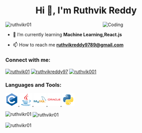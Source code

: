<h1 align="center">Hi 👋, I'm Ruthvik Reddy</h1>

<img align="right" alt="Coding" width="200" src="https://th.bing.com/th/id/R.b28f3a277d4e3ff50a49add5f4262723?rik=bXfP72dCkCsuAA&riu=http%3a%2f%2fwww.alphaprogrammer.in%2fwp-content%2fuploads%2f2021%2f04%2f8306-programming-animation.gif&ehk=Uw43Jb%2bWbcsGTVLcQ29qigHryp0mnF%2bVYUE0HyCugPs%3d&risl=&pid=ImgRaw&r=0">
<p align="left"> <img src="https://komarev.com/ghpvc/?username=ruthvikr01&label=Profile%20views&color=0e75b6&style=flat" alt="ruthvikr01" /> </p>

- 🌱 I’m currently learning **Machine Learning,React.js**

- 📫 How to reach me **ruthvikreddy9789@gmail.com**

<h3 align="left">Connect with me:</h3>
<p align="left">
<a href="https://linkedin.com/in/ruthvik01" target="blank"><img align="center" src="https://raw.githubusercontent.com/rahuldkjain/github-profile-readme-generator/master/src/images/icons/Social/linked-in-alt.svg" alt="ruthvik01" height="30" width="40" /></a>
<a href="https://www.codechef.com/users/ruthvikreddy97" target="blank"><img align="center" src="https://cdn.jsdelivr.net/npm/simple-icons@3.1.0/icons/codechef.svg" alt="ruthvikreddy97" height="30" width="40" /></a>
<a href="https://www.leetcode.com/ruthvik010" target="blank"><img align="center" src="https://raw.githubusercontent.com/rahuldkjain/github-profile-readme-generator/master/src/images/icons/Social/leet-code.svg" alt="ruthvik001" height="30" width="40" /></a>
</p>

<h3 align="left">Languages and Tools:</h3>
<p align="left"> <a href="https://www.cprogramming.com/" target="_blank" rel="noreferrer"> <img src="https://raw.githubusercontent.com/devicons/devicon/master/icons/c/c-original.svg" alt="c" width="40" height="40"/> </a> <a href="https://www.java.com" target="_blank" rel="noreferrer"> <img src="https://raw.githubusercontent.com/devicons/devicon/master/icons/java/java-original.svg" alt="java" width="40" height="40"/> </a> <a href="https://www.mysql.com/" target="_blank" rel="noreferrer"> <img src="https://raw.githubusercontent.com/devicons/devicon/master/icons/mysql/mysql-original-wordmark.svg" alt="mysql" width="40" height="40"/> </a> <a href="https://www.oracle.com/" target="_blank" rel="noreferrer"> <img src="https://raw.githubusercontent.com/devicons/devicon/master/icons/oracle/oracle-original.svg" alt="oracle" width="40" height="40"/> </a> <a href="https://www.python.org" target="_blank" rel="noreferrer"> <img src="https://raw.githubusercontent.com/devicons/devicon/master/icons/python/python-original.svg" alt="python" width="40" height="40"/> </a> </p>

<p><img align="left" src="https://github-readme-stats.vercel.app/api/top-langs?username=ruthvikr01&show_icons=true&locale=en&layout=compact" alt="ruthvikr01" /></p>

<p>&nbsp;<img align="center" src="https://github-readme-stats.vercel.app/api?username=ruthvikr01&show_icons=true&locale=en" alt="ruthvikr01" /></p>

<p><img align="center" src="https://github-readme-streak-stats.herokuapp.com/?user=ruthvikr01&" alt="ruthvikr01" /></p>
